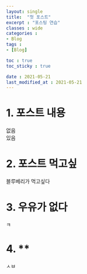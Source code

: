 ```yaml
---
layout: single
title:  "첫 포스트"
excerpt : "포스팅 연습"
classes : wide
categories : 
- Blog
tags :
- [Blog]

toc : true
toc_sticky : true

date : 2021-05-21
last_modified_at : 2021-05-21
---
```


# 1. 포스트 내용  
없음  
있음

# 2. 포스트 먹고싶  

블루베리가 먹고싶다

# 3. 우유가 없다  
ㅋ

# 4. **
ㅅㅂ
